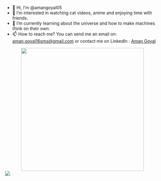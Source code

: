 - 👋 Hi, I’m @amangoyal05
- 👀 I’m interested in watching cat videos, anime and enjoying time with friends.
- 🌱 I’m currently learning about the universe and how to make machines think on their own.
- 📫 How to reach me? You can send me an email on: aman.goyal16sms@gmail.com or contact me on LinkedIn : <a href = "https://www.linkedin.com/in/amangoyal05/">Aman Goyal</a>
<center>
<img align="center" src="https://github-readme-stats.vercel.app/api?username=amangoyal05&show_icons=true&theme=ADD_THEME_HERE" width="400">
</center>
<img src="amangoyal05-2022.stl">
<!--- 
amangoyal05/amangoyal05 is a ✨ special ✨ repository because its `README.md` (this file) appears on your GitHub profile.
You can click the Preview link to take a look at your changes.
--->
</body>
